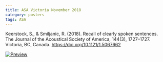 ```yaml
---
title: ASA Victoria November 2018
category: posters
tags: ASA
---
```

Keerstock, S., & Smiljanic, R. (2018). Recall of clearly spoken sentences. The Journal of the Acoustical Society of America, 144(3), 1727–1727. Victoria, BC, Canada. https://doi.org/10.1121/1.5067662

  <a href="https://skrstck.github.io/projects/2018-11-Victoria/1pSCb51.pdf"> <img alt="Preview" src="https://skrstck.github.io/projects/2018-11-Victoria/1pSCb51-thumb.png"> 

